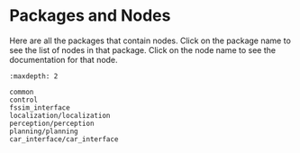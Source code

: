 Packages and Nodes
=========

Here are all the packages that contain nodes. Click on the package name to see the list of nodes in that package.
Click on the node name to see the documentation for that node.

```{toctree}
:maxdepth: 2

common
control
fssim_interface
localization/localization
perception/perception
planning/planning
car_interface/car_interface

```